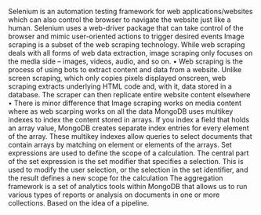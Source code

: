 Selenium is an automation testing 
framework for web applications/websites 
which can also control the browser to 
navigate the website just like a human. 
Selenium uses a web-driver package that 
can take control of the browser and mimic 
user-oriented actions to trigger desired 
events
Image scraping is a subset of the web 
scraping technology. While web scraping 
deals with all forms of web data extraction, 
image scraping only focuses on the media 
side – images, videos, audio, and so on.
• Web scraping is the process of using bots to 
extract content and data from a website. 
Unlike screen scraping, which only copies 
pixels displayed onscreen, web scraping 
extracts underlying HTML code and, with it, 
data stored in a database. The scraper can
then replicate entire website content 
elsewhere
• There is minor difference that Image 
scraping works on media content where as 
web scarping works on all the data
MongoDB uses multikey indexes to index 
the content stored in arrays. If you index a 
field that holds an array value, MongoDB 
creates separate index entries for every 
element of the array. These multikey 
indexes allow queries to select documents 
that contain arrays by matching on element 
or elements of the arrays.
Set expressions are used to define the scope 
of a calculation. The central part of the set 
expression is the set modifier that specifies 
a selection. This is used to modify the user 
selection, or the selection in the set 
identifier, and the result defines a new 
scope for the calculation
The aggregation framework is a set of 
analytics tools within MongoDB that allows 
us to run various types of reports or analysis 
on documents in one or more collections. 
Based on the idea of a pipeline.
